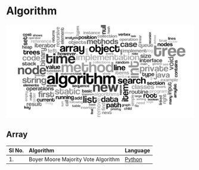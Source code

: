 # Algorithm
![](../images/algo.png)

## Array

| Sl No. | Algorithm | Language |
| :--- | :--- | :--- |
| 1. | Boyer Moore Majority Vote Algorithm | [Python]() |